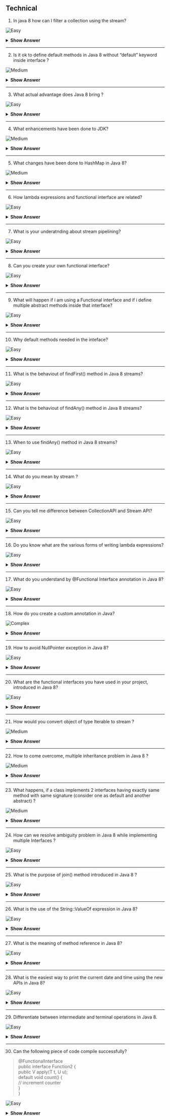 ## Technical
1. In java 8 how can I filter a collection using the stream?

![Easy](https://github.com/revaturelabs/interviewquestions/blob/dev/ComplexityTags/simple%20(2).svg)

<details> <summary> <b> Show Answer </b> </summary>

- It provides a method filter() to filter stream elements on the basis of given predicate. 
- This method take predicate as an argument and returns a stream of consisting of resulted elements.

</details>

---

2. Is it ok to define default methods in Java 8 without “default” keyword inside interface ?

![Medium](https://github.com/revaturelabs/interviewquestions/blob/dev/ComplexityTags/Medium%20(2).svg)

<details> <summary> <b> Show Answer </b> </summary>
<blockquote>

- No, for defining default method inside interface “default” keyword is must and it should prefix method declaration
- Without prefixing default keyword results in compilation error
- Compile-time error: Abstract methods do not specify a body
- Reason: without default keyword, compiler consider it as abstract method and as said abstract methods doesn’t have body
</blockquote>
</details>

---

3. What actual advantage does Java 8 bring ?

![Easy](https://github.com/revaturelabs/interviewquestions/blob/dev/ComplexityTags/simple%20(2).svg)

<details> <summary> <b> Show Answer </b> </summary>
<blockquote>

- code is more concise and readable
- more reusable,testable and maintable
- user can write parallel code
- user can write database like operations
</blockquote>
</details>

---

4. What enhancements have been done to JDK?

![Medium](https://github.com/revaturelabs/interviewquestions/blob/dev/ComplexityTags/Medium%20(2).svg)

<details> <summary> <b> Show Answer </b> </summary>
<blockquote>

- Unitl Java 7, JVM used an area called PermGen to store classes. IT gor removed in Java 8 and replaced by MetaSpace.
- Major advantage of MetaSpace over permgen: Permgen was fixed in term of maximum size and cannot grow dynamically but Metaspace can grow dynamically and do not have any size constraint.

</blockquote>
</details>

---

5. What changes have been done to HashMap in Java 8?

![Medium](https://github.com/revaturelabs/interviewquestions/blob/dev/ComplexityTags/Medium%20(2).svg)

<details> <summary> <b> Show Answer </b> </summary>
<blockquote>

Buckets containing a large number of colliding keys will store their entries in a balanced tree instead of a linked list after certain threshold is reached.

</blockquote>
</details>

---

6. How lambda expressions and functional interface are related?

![Easy](https://github.com/revaturelabs/interviewquestions/blob/dev/ComplexityTags/simple%20(2).svg)

<details> <summary> <b> Show Answer </b> </summary>
<blockquote>

Lambda expressions can only be applied to abstract method of functional interface.

</blockquote>
</details>

---

7. What is your underatnding about stream pipelining?

![Easy](https://github.com/revaturelabs/interviewquestions/blob/dev/ComplexityTags/simple%20(2).svg)

<details> <summary> <b> Show Answer </b> </summary>
<blockquote>

Stream pipelining is the process of chaining different operations together. It accomplishes this function by dividing stream operations into two categories, intermediate operation and terminal operations.

</blockquote>
</details>

---

8. Can you create your own functional interface?

![Easy](https://github.com/revaturelabs/interviewquestions/blob/dev/ComplexityTags/simple%20(2).svg)

<details> <summary> <b> Show Answer </b> </summary>
<blockquote>

Yes, we can. create our own functional interface.

</blockquote>
</details>

---

9. What will happen if i am using a Functional interface and if i define multiple abstract methods inside that interface?

![Easy](https://github.com/revaturelabs/interviewquestions/blob/dev/ComplexityTags/simple%20(2).svg)

<details> <summary> <b> Show Answer </b> </summary>
<blockquote>

It will throw a compiletime error.

</blockquote>
</details>

---

10. Why default methods needed in the inteface?

![Easy](https://github.com/revaturelabs/interviewquestions/blob/dev/ComplexityTags/simple%20(2).svg)

<details> <summary> <b> Show Answer </b> </summary>
<blockquote>

Default methods let us to add new functionality tto the libraries interfaces and ensure binary compatability with older code written for the imterfaces.

</blockquote>
</details>

---

11. What is the behaviout of findFirst() method in Java 8  streams?

![Easy](https://github.com/revaturelabs/interviewquestions/blob/dev/ComplexityTags/simple%20(2).svg)

<details> <summary> <b> Show Answer </b> </summary>
<blockquote>

The findFirst() method returns the first element of a stream or an empty Optional. If the stream has no encounter order, any element is returned, as it's ambiguous which is the first one anyway.

</blockquote>
</details>

---

12. What is the behaviout of findAny() method in Java 8  streams?

![Easy](https://github.com/revaturelabs/interviewquestions/blob/dev/ComplexityTags/simple%20(2).svg)

<details> <summary> <b> Show Answer </b> </summary>
<blockquote>

The findAny() method returns any element of the stream - much like findFirst() with no encounter order.

</blockquote>
</details>

---

13. When to use findAny() method in Java 8 streams?

![Easy](https://github.com/revaturelabs/interviewquestions/blob/dev/ComplexityTags/simple%20(2).svg)

<details> <summary> <b> Show Answer </b> </summary>
<blockquote>

There are instances where you have a stream, but you only want to select a random element; as long as it meets certain conditions and the operation itself takes the shortest time possible.

</blockquote>
</details>

---

14. What do you mean by stream ?

![Easy](https://github.com/revaturelabs/interviewquestions/blob/dev/ComplexityTags/simple%20(2).svg)

<details> <summary> <b> Show Answer </b> </summary>
<blockquote>

- Streams are just sequence of data from a source.
- With Java 8, we can do manipulation on data using stream API.
- Example: Youtube

</blockquote>
</details>

---

15. Can you tell me difference between CollectionAPI and Stream API?

![Easy](https://github.com/revaturelabs/interviewquestions/blob/dev/ComplexityTags/simple%20(2).svg)

<details> <summary> <b> Show Answer </b> </summary>
<blockquote>

- Collection API is used for storing data in different kinds of data structures.
- Stream API is used for computation of data on a large set of objects.
- With Collection API we can store a finite number of elements in a data structure.
- With Stream API, we can handle streams of data that can contain infinite number of elements.
- Collection API constructs objects in an eager manner.
- Stream API creates objects in a lazy manner.
- Multiple consumption: Most of the Collection APIs support iteration and consumption of elements multiple times.
- With Stream API we can consume or iterate elements only once.

</blockquote>
</details>

---

16. Do you know what are the various forms of writing lambda expressions?

![Easy](https://github.com/revaturelabs/interviewquestions/blob/dev/ComplexityTags/simple%20(2).svg)

<details> <summary> <b> Show Answer </b> </summary>
<blockquote>

- () -> expression
- (parameters) -> expression
- (parameters) -> { multiple statements}

</blockquote>
</details>

---

17. What do you understand by @Functional Interface annotation in Java 8?

![Easy](https://github.com/revaturelabs/interviewquestions/blob/dev/ComplexityTags/simple%20(2).svg)

<details> <summary> <b> Show Answer </b> </summary>
<blockquote>

- @Functional interface , if used will force the compiler to check whether the given interface has single-abstract method or not.
- If not, compiler will throw error "Unexpected @FunctionalInterface annotation"

</blockquote>
</details>

---

18. How do you create a custom annotation in Java?

![Complex](https://github.com/revaturelabs/interviewquestions/blob/dev/ComplexityTags/Complex%20(2).svg)

<details> <summary> <b> Show Answer </b> </summary>
<blockquote>

- Example :
@Retention(RetentionPolicy.RUNTIME)
@Target(ElementType.Type)
public @interface ByteProgramming
{
    String username() default "ByteProgramming";

}
@ByteProgramming(username="Byte")

</blockquote>
</details>

---

19. How to avoid NullPointer exception in Java 8?

![Easy](https://github.com/revaturelabs/interviewquestions/blob/dev/ComplexityTags/simple%20(2).svg)

<details> <summary> <b> Show Answer </b> </summary>
<blockquote>

- Java 8 provides concept of Optionals
- Optionals can be used to avoid NullPointer Exception

- Ex: String value=null;
     * Optional<String> value=Optional.empty();
</blockquote>
</details>

---

20. What are the functional interfaces you have used in your project, introduced in Java 8?

![Easy](https://github.com/revaturelabs/interviewquestions/blob/dev/ComplexityTags/simple%20(2).svg)

<details> <summary> <b> Show Answer </b> </summary>
<blockquote>

- Functional interfaces like Function like Function, Consumer, Supplier, Predicate
- All these are part of java.util.function package.

</blockquote>
</details>

---

21. How would you convert object of type Iterable to stream ?

![Medium](https://github.com/revaturelabs/interviewquestions/blob/dev/ComplexityTags/Medium%20(2).svg)

<details> <summary> <b> Show Answer </b> </summary>
<blockquote>

- Example
- * StreamSupport.stream(iterable.spliterator(),false).forEach( stud -> { System.out.println(stud); });

</blockquote>
</details>

---

22.  How to come overcome, multiple inheritance problem in Java 8 ?

![Medium](https://github.com/revaturelabs/interviewquestions/blob/dev/ComplexityTags/Medium%20(2).svg)

<details> <summary> <b> Show Answer </b> </summary>
<blockquote>

Override the default method in the implementation class
Altogether provide new implementation or
Invoke either one of the default method using super keyword
For example, <interfaceName>.super.<defaultMethodName>

</blockquote>
</details>

---

23. What happens, if a class implements 2 interfaces having exactly same method with same signature (consider one as default and another abstract) ?

![Medium](https://github.com/revaturelabs/interviewquestions/blob/dev/ComplexityTags/Medium%20(2).svg)

<details> <summary> <b> Show Answer </b> </summary>
<blockquote>

- Compilation fails with error saying conflicting method.
- Compile-time error: The default method displayDefaultMethod() inherited from DemoInterfaceA conflicts with another method inherited from DemoInterfaceB
- To overcome this error, override this conflicting method and provide new implementation or invoke default method’s implementation using super keyword

</blockquote>
</details>

---

24. How can we resolve ambiguity problem in Java 8 while implementing multiple Interfaces ?

![Easy](https://github.com/revaturelabs/interviewquestions/blob/dev/ComplexityTags/simple%20(2).svg)

<details> <summary> <b> Show Answer </b> </summary>
<blockquote>

To resolve ambiguity problem in Java 8, override the conflicting method.
Now, if we want to invoke default method from any of the interfaces then call using super keyword
For example, <interfaceName>.super.<defaultMethodName>

</blockquote>
</details>

---

25. What is the purpose of join() method introduced in Java 8 ?

![Easy](https://github.com/revaturelabs/interviewquestions/blob/dev/ComplexityTags/simple%20(2).svg)

<details> <summary> <b> Show Answer </b> </summary>
<blockquote>

Java 8 added overloaded static join methods that join multiple strings into a single string.

</blockquote>
</details>

---

26. What is the use of the String::ValueOf expression in Java 8?

![Easy](https://github.com/revaturelabs/interviewquestions/blob/dev/ComplexityTags/simple%20(2).svg)

<details> <summary> <b> Show Answer </b> </summary>
<blockquote>

String::ValueOf is a simple static method referencing the valueOf method, belonging to the class 
‘String.’

</blockquote>
</details>

---

27. What is the meaning of method reference in Java 8?

![Easy](https://github.com/revaturelabs/interviewquestions/blob/dev/ComplexityTags/simple%20(2).svg)

<details> <summary> <b> Show Answer </b> </summary>
<blockquote>

Method references are used in Java 8 to refer to methods of functional interfaces. It can be considered as a short-code version of using a lambda expression.

The following is the expression for a method reference:

    Class::methodname
</blockquote>
</details>

---

28. What is the easiest way to print the current date and time using the new APIs in Java 8?

![Easy](https://github.com/revaturelabs/interviewquestions/blob/dev/ComplexityTags/simple%20(2).svg)

<details> <summary> <b> Show Answer </b> </summary>
<blockquote>

The ‘now’ method, which is a part of LocalDate, can be used to get the current date as shown below:

LocalDate currentDate = LocalDate.now();
System.out.println(currentDate);

Similarly, it can also be used to get the current time:

LocalTime currentTime = LocalTime.now();
System.out.println(currentTime);

</blockquote>
</details>

---

29. Differentiate between intermediate and terminal operations in Java 8.

![Easy](https://github.com/revaturelabs/interviewquestions/blob/dev/ComplexityTags/simple%20(2).svg)

<details> <summary> <b> Show Answer </b> </summary>
<blockquote>

*** Intermediate Operation ***
Used for the transition to a new state	
Lazy execution of code, i.e., code is not executed as soon as it is encountered	Not lazy; 

*** Terminal Operation ***
Used to end the process under execution
code is immediately executed upon encounter

</blockquote>
</details>

---
30. Can the following piece of code compile successfully?

<blockquote>
@FunctionalInterface<br>
public interface Function2<T, U, V> {<br>
public V apply(T t, U u);<br>
default void count() {<br>
    // increment counter<br>
}<br>
}<br>
</blockquote>

![Easy](https://github.com/revaturelabs/interviewquestions/blob/dev/ComplexityTags/simple%20(2).svg)

<details> <summary> <b> Show Answer </b> </summary>
<blockquote>

Yes, the code can compile and execute without any errors. It uses functional interface specifications when the single abstract method is being defined.

</blockquote>
</details>
